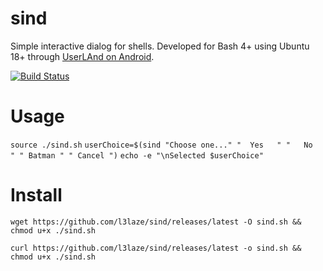 # **sind**
Simple interactive dialog for shells. Developed for Bash 4+ using Ubuntu 18+ through [UserLAnd on Android](https://play.google.com/store/apps/details?id=tech.ula).

[![Build Status](https://travis-ci.org/l3laze/sind.svg?branch=master)](https://travis-ci.org/l3laze/sind)


# Usage

`source ./sind.sh`
`userChoice=$(sind "Choose one..." "  Yes   " "   No   " " Batman " " Cancel ")`
`echo -e "\nSelected $userChoice"`


# Install

`wget https://github.com/l3laze/sind/releases/latest -O sind.sh && chmod u+x ./sind.sh`

`curl https://github.com/l3laze/sind/releases/latest -o sind.sh && chmod u+x ./sind.sh`
